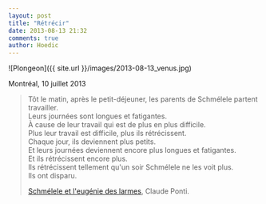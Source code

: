 ```yaml
---
layout: post
title: "Rétrécir"
date: 2013-08-13 21:32
comments: true
author: Hoedic
---
```


![Plongeon]({{ site.url }}/images/2013-08-13_venus.jpg)
<div class="photoattrib">Montréal, 10 juillet 2013</div>

> Tôt le matin, après le petit-déjeuner, les parents de Schmélele partent travailler.<br/>
> Leurs journées sont longues et fatigantes.<br/>
> À cause de leur travail qui est de plus en plus difficile.<br/>
> Plus leur travail est difficile, plus ils rétrécissent.<br/>
> Chaque jour, ils deviennent plus petits.<br/>
> Et leurs journées deviennent encore plus longues et fatigantes.<br/>
> Et ils rétrécissent encore plus.<br/>
> Ils rétrécissent tellement qu'un soir Schmélele ne les voit plus.<br/>
> Ils ont disparu.<br/>
> <div class="attrib"><a href="http://www.ecoledesloisirs.fr/php-edl/catalogues/fiche-livre.php?reference=356467">Schmélele et l'eugénie des larmes</a>, Claude Ponti.</div>
